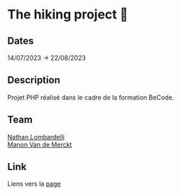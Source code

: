 # The hiking project 🥾

## Dates

14/07/2023 -> 22/08/2023

## Description

Projet PHP réalisé dans le cadre de la formation BeCode.


## Team

[Nathan Lombardelli](https://github.com/NathanLombardelli) <br>
[Manon Van de Merckt]("https://github.com/Manon98446")

## Link

Liens vers la [page](url)